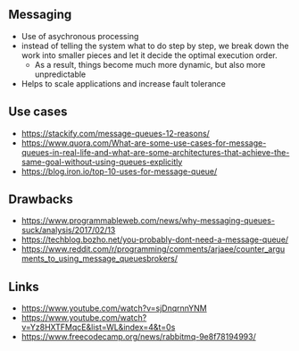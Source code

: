 ## Messaging

- Use of asychronous processing
- instead of telling the system what to do step by step, we break down the work into smaller pieces and let it decide the optimal execution order.
  - As a result, things become much more dynamic, but also more unpredictable
- Helps to scale applications and increase fault tolerance

## Use cases

- https://stackify.com/message-queues-12-reasons/
- https://www.quora.com/What-are-some-use-cases-for-message-queues-in-real-life-and-what-are-some-architectures-that-achieve-the-same-goal-without-using-queues-explicitly
- https://blog.iron.io/top-10-uses-for-message-queue/

## Drawbacks

- https://www.programmableweb.com/news/why-messaging-queues-suck/analysis/2017/02/13
- https://techblog.bozho.net/you-probably-dont-need-a-message-queue/
- https://www.reddit.com/r/programming/comments/arjaee/counter_arguments_to_using_message_queuesbrokers/



## Links

- https://www.youtube.com/watch?v=sjDnqrnnYNM
- https://www.youtube.com/watch?v=Yz8HXTFMqcE&list=WL&index=4&t=0s
- https://www.freecodecamp.org/news/rabbitmq-9e8f78194993/

